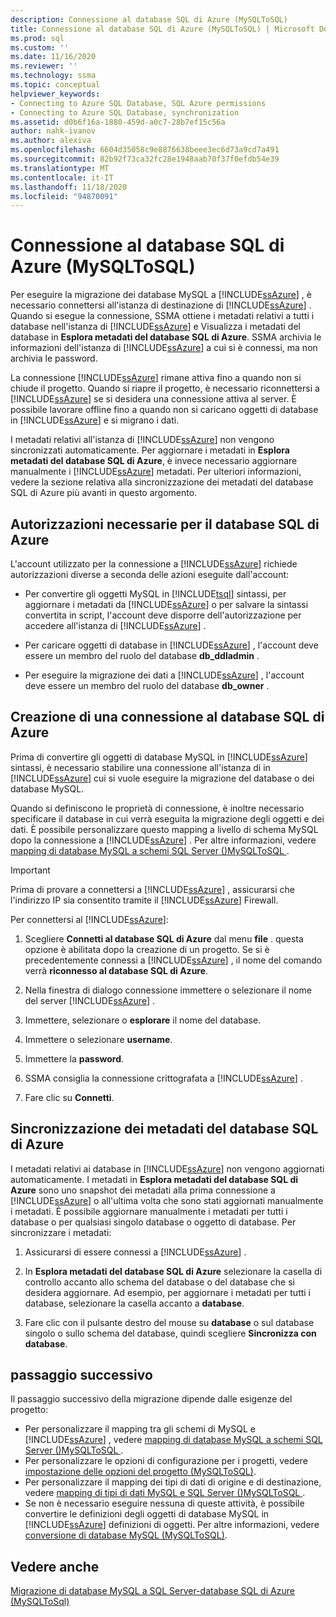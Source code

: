 ```yaml
---
description: Connessione al database SQL di Azure (MySQLToSQL)
title: Connessione al database SQL di Azure (MySQLToSQL) | Microsoft Docs
ms.prod: sql
ms.custom: ''
ms.date: 11/16/2020
ms.reviewer: ''
ms.technology: ssma
ms.topic: conceptual
helpviewer_keywords:
- Connecting to Azure SQL Database, SQL Azure permissions
- Connecting to Azure SQL Database, synchronization
ms.assetid: d0b6f16a-1880-459d-a0c7-28b7ef15c56a
author: nahk-ivanov
ms.author: alexiva
ms.openlocfilehash: 6604d35058c9e8876638beee3ec6d73a9cd7a491
ms.sourcegitcommit: 82b92f73ca32fc28e1948aab70f37f0efdb54e39
ms.translationtype: MT
ms.contentlocale: it-IT
ms.lasthandoff: 11/18/2020
ms.locfileid: "94870091"
---
```

# <a name="connecting-to-azure-sql-database-mysqltosql"></a>Connessione al database SQL di Azure (MySQLToSQL)

Per eseguire la migrazione dei database MySQL a [!INCLUDE[ssAzure](../../includes/ssazure_md.md)] , è necessario connettersi all'istanza di destinazione di [!INCLUDE[ssAzure](../../includes/ssazure_md.md)] . Quando si esegue la connessione, SSMA ottiene i metadati relativi a tutti i database nell'istanza di [!INCLUDE[ssAzure](../../includes/ssazure_md.md)] e Visualizza i metadati del database in **Esplora metadati del database SQL di Azure**. SSMA archivia le informazioni dell'istanza di [!INCLUDE[ssAzure](../../includes/ssazure_md.md)] a cui si è connessi, ma non archivia le password.

La connessione [!INCLUDE[ssAzure](../../includes/ssazure_md.md)] rimane attiva fino a quando non si chiude il progetto. Quando si riapre il progetto, è necessario riconnettersi a [!INCLUDE[ssAzure](../../includes/ssazure_md.md)] se si desidera una connessione attiva al server. È possibile lavorare offline fino a quando non si caricano oggetti di database in [!INCLUDE[ssAzure](../../includes/ssazure_md.md)] e si migrano i dati.

I metadati relativi all'istanza di [!INCLUDE[ssAzure](../../includes/ssazure_md.md)] non vengono sincronizzati automaticamente. Per aggiornare i metadati in **Esplora metadati del database SQL di Azure**, è invece necessario aggiornare manualmente i [!INCLUDE[ssAzure](../../includes/ssazure_md.md)] metadati. Per ulteriori informazioni, vedere la sezione relativa alla sincronizzazione dei metadati del database SQL di Azure più avanti in questo argomento.

## <a name="required-azure-sql-database-permissions"></a>Autorizzazioni necessarie per il database SQL di Azure

L'account utilizzato per la connessione a [!INCLUDE[ssAzure](../../includes/ssazure_md.md)] richiede autorizzazioni diverse a seconda delle azioni eseguite dall'account:

- Per convertire gli oggetti MySQL in [!INCLUDE[tsql](../../includes/tsql-md.md)] sintassi, per aggiornare i metadati da [!INCLUDE[ssAzure](../../includes/ssazure_md.md)] o per salvare la sintassi convertita in script, l'account deve disporre dell'autorizzazione per accedere all'istanza di [!INCLUDE[ssAzure](../../includes/ssazure_md.md)] .

- Per caricare oggetti di database in [!INCLUDE[ssAzure](../../includes/ssazure_md.md)] , l'account deve essere un membro del ruolo del database **db_ddladmin** .

- Per eseguire la migrazione dei dati a [!INCLUDE[ssAzure](../../includes/ssazure_md.md)] , l'account deve essere un membro del ruolo del database **db_owner** .

## <a name="establishing-an-azure-sql-database-connection"></a>Creazione di una connessione al database SQL di Azure

Prima di convertire gli oggetti di database MySQL in [!INCLUDE[ssAzure](../../includes/ssazure_md.md)] sintassi, è necessario stabilire una connessione all'istanza di in [!INCLUDE[ssAzure](../../includes/ssazure_md.md)] cui si vuole eseguire la migrazione del database o dei database MySQL.

Quando si definiscono le proprietà di connessione, è inoltre necessario specificare il database in cui verrà eseguita la migrazione degli oggetti e dei dati. È possibile personalizzare questo mapping a livello di schema MySQL dopo la connessione a [!INCLUDE[ssAzure](../../includes/ssazure_md.md)] . Per altre informazioni, vedere [mapping di database MySQL a schemi SQL Server &#40;&#41;MySQLToSQL ](../../ssma/mysql/mapping-mysql-databases-to-sql-server-schemas-mysqltosql.md).

> [!IMPORTANT]
> Prima di provare a connettersi a [!INCLUDE[ssAzure](../../includes/ssazure_md.md)] , assicurarsi che l'indirizzo IP sia consentito tramite il [!INCLUDE[ssAzure](../../includes/ssazure_md.md)] Firewall.

Per connettersi al [!INCLUDE[ssAzure](../../includes/ssazure_md.md)]:

1. Scegliere **Connetti al database SQL di Azure** dal menu **file** . questa opzione è abilitata dopo la creazione di un progetto.
   Se si è precedentemente connessi a [!INCLUDE[ssAzure](../../includes/ssazure_md.md)] , il nome del comando verrà **riconnesso al database SQL di Azure**.

2. Nella finestra di dialogo connessione immettere o selezionare il nome del server [!INCLUDE[ssAzure](../../includes/ssazure_md.md)] .

3. Immettere, selezionare o **esplorare** il nome del database.

4. Immettere o selezionare **username**.

5. Immettere la **password**.

6. SSMA consiglia la connessione crittografata a [!INCLUDE[ssAzure](../../includes/ssazure_md.md)] .

7. Fare clic su **Connetti**.
  
## <a name="synchronizing-azure-sql-database-metadata"></a>Sincronizzazione dei metadati del database SQL di Azure

I metadati relativi ai database in [!INCLUDE[ssAzure](../../includes/ssazure_md.md)] non vengono aggiornati automaticamente. I metadati in **Esplora metadati del database SQL di Azure** sono uno snapshot dei metadati alla prima connessione a [!INCLUDE[ssAzure](../../includes/ssazure_md.md)] o all'ultima volta che sono stati aggiornati manualmente i metadati. È possibile aggiornare manualmente i metadati per tutti i database o per qualsiasi singolo database o oggetto di database. Per sincronizzare i metadati:

1. Assicurarsi di essere connessi a [!INCLUDE[ssAzure](../../includes/ssazure_md.md)] .

2. In **Esplora metadati del database SQL di Azure** selezionare la casella di controllo accanto allo schema del database o del database che si desidera aggiornare.
   Ad esempio, per aggiornare i metadati per tutti i database, selezionare la casella accanto a **database**.

3. Fare clic con il pulsante destro del mouse su **database** o sul database singolo o sullo schema del database, quindi scegliere **Sincronizza con database**.

## <a name="next-step"></a>passaggio successivo

Il passaggio successivo della migrazione dipende dalle esigenze del progetto:

- Per personalizzare il mapping tra gli schemi di MySQL e [!INCLUDE[ssAzure](../../includes/ssazure_md.md)] , vedere [mapping di database MySQL a schemi SQL Server &#40;&#41;MySQLToSQL ](../../ssma/mysql/mapping-mysql-databases-to-sql-server-schemas-mysqltosql.md).
- Per personalizzare le opzioni di configurazione per i progetti, vedere [impostazione delle opzioni del progetto &#40;MySQLToSQL&#41;](../../ssma/mysql/setting-project-options-mysqltosql.md).
- Per personalizzare il mapping dei tipi di dati di origine e di destinazione, vedere [mapping di tipi di dati MySQL e SQL Server &#40;&#41;MySQLToSQL ](../../ssma/mysql/mapping-mysql-and-sql-server-data-types-mysqltosql.md).
- Se non è necessario eseguire nessuna di queste attività, è possibile convertire le definizioni degli oggetti di database MySQL in [!INCLUDE[ssAzure](../../includes/ssazure_md.md)] definizioni di oggetti. Per altre informazioni, vedere [conversione di database MySQL &#40;MySQLToSQL&#41;](../../ssma/mysql/converting-mysql-databases-mysqltosql.md).

## <a name="see-also"></a>Vedere anche

[Migrazione di database MySQL a SQL Server-database SQL di Azure &#40;MySQLToSql&#41;](../../ssma/mysql/migrating-mysql-databases-to-sql-server-azure-sql-db-mysqltosql.md)
